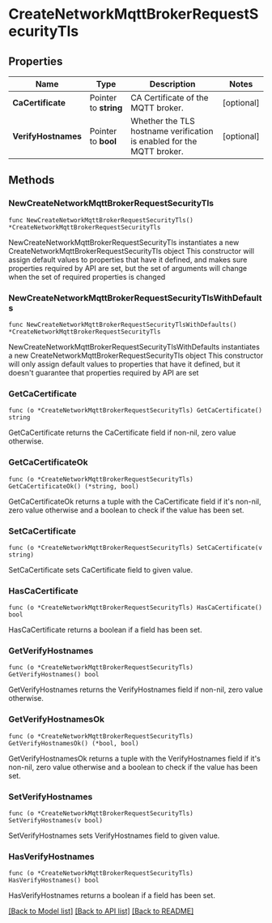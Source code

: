 # CreateNetworkMqttBrokerRequestSecurityTls

## Properties

Name | Type | Description | Notes
------------ | ------------- | ------------- | -------------
**CaCertificate** | Pointer to **string** | CA Certificate of the MQTT broker. | [optional] 
**VerifyHostnames** | Pointer to **bool** | Whether the TLS hostname verification is enabled for the MQTT broker. | [optional] 

## Methods

### NewCreateNetworkMqttBrokerRequestSecurityTls

`func NewCreateNetworkMqttBrokerRequestSecurityTls() *CreateNetworkMqttBrokerRequestSecurityTls`

NewCreateNetworkMqttBrokerRequestSecurityTls instantiates a new CreateNetworkMqttBrokerRequestSecurityTls object
This constructor will assign default values to properties that have it defined,
and makes sure properties required by API are set, but the set of arguments
will change when the set of required properties is changed

### NewCreateNetworkMqttBrokerRequestSecurityTlsWithDefaults

`func NewCreateNetworkMqttBrokerRequestSecurityTlsWithDefaults() *CreateNetworkMqttBrokerRequestSecurityTls`

NewCreateNetworkMqttBrokerRequestSecurityTlsWithDefaults instantiates a new CreateNetworkMqttBrokerRequestSecurityTls object
This constructor will only assign default values to properties that have it defined,
but it doesn't guarantee that properties required by API are set

### GetCaCertificate

`func (o *CreateNetworkMqttBrokerRequestSecurityTls) GetCaCertificate() string`

GetCaCertificate returns the CaCertificate field if non-nil, zero value otherwise.

### GetCaCertificateOk

`func (o *CreateNetworkMqttBrokerRequestSecurityTls) GetCaCertificateOk() (*string, bool)`

GetCaCertificateOk returns a tuple with the CaCertificate field if it's non-nil, zero value otherwise
and a boolean to check if the value has been set.

### SetCaCertificate

`func (o *CreateNetworkMqttBrokerRequestSecurityTls) SetCaCertificate(v string)`

SetCaCertificate sets CaCertificate field to given value.

### HasCaCertificate

`func (o *CreateNetworkMqttBrokerRequestSecurityTls) HasCaCertificate() bool`

HasCaCertificate returns a boolean if a field has been set.

### GetVerifyHostnames

`func (o *CreateNetworkMqttBrokerRequestSecurityTls) GetVerifyHostnames() bool`

GetVerifyHostnames returns the VerifyHostnames field if non-nil, zero value otherwise.

### GetVerifyHostnamesOk

`func (o *CreateNetworkMqttBrokerRequestSecurityTls) GetVerifyHostnamesOk() (*bool, bool)`

GetVerifyHostnamesOk returns a tuple with the VerifyHostnames field if it's non-nil, zero value otherwise
and a boolean to check if the value has been set.

### SetVerifyHostnames

`func (o *CreateNetworkMqttBrokerRequestSecurityTls) SetVerifyHostnames(v bool)`

SetVerifyHostnames sets VerifyHostnames field to given value.

### HasVerifyHostnames

`func (o *CreateNetworkMqttBrokerRequestSecurityTls) HasVerifyHostnames() bool`

HasVerifyHostnames returns a boolean if a field has been set.


[[Back to Model list]](../README.md#documentation-for-models) [[Back to API list]](../README.md#documentation-for-api-endpoints) [[Back to README]](../README.md)


